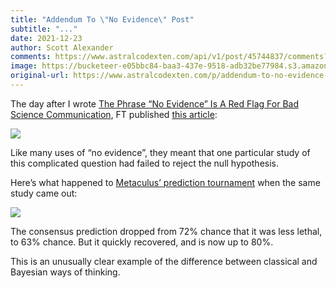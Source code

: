 ```yaml
---
title: "Addendum To \"No Evidence\" Post"
subtitle: "..."
date: 2021-12-23
author: Scott Alexander
comments: https://www.astralcodexten.com/api/v1/post/45744837/comments?&all_comments=true
image: https://bucketeer-e05bbc84-baa3-437e-9518-adb32be77984.s3.amazonaws.com/public/images/34c327ae-7749-4f7e-bb2a-a3a8ccf1edf6_680x439.jpeg
original-url: https://www.astralcodexten.com/p/addendum-to-no-evidence-post
---
```

The day after I wrote [The Phrase “No Evidence” Is A Red Flag For Bad Science Communication](https://astralcodexten.substack.com/p/the-phrase-no-evidence-is-a-red-flag), FT published [this article](https://www.ft.com/content/020534b3-5a54-4517-9fd1-167a5db50786):

[![](https://substackcdn.com/image/fetch/w_1456,c_limit,f_auto,q_auto:good,fl_progressive:steep/https%3A%2F%2Fbucketeer-e05bbc84-baa3-437e-9518-adb32be77984.s3.amazonaws.com%2Fpublic%2Fimages%2Fcfb40716-6376-4b03-b71b-48c37881b974_710x623.png)](https://substackcdn.com/image/fetch/f_auto,q_auto:good,fl_progressive:steep/https%3A%2F%2Fbucketeer-e05bbc84-baa3-437e-9518-adb32be77984.s3.amazonaws.com%2Fpublic%2Fimages%2Fcfb40716-6376-4b03-b71b-48c37881b974_710x623.png)

Like many uses of “no evidence”, they meant that one particular study of this complicated question had failed to reject the null hypothesis.

Here’s what happened to [Metaculus’ prediction tournament](https://www.metaculus.com/questions/8766/omicron-variant-less-deadly-than-delta/) when the same study came out:

[![](https://substackcdn.com/image/fetch/w_1456,c_limit,f_auto,q_auto:good,fl_progressive:steep/https%3A%2F%2Fbucketeer-e05bbc84-baa3-437e-9518-adb32be77984.s3.amazonaws.com%2Fpublic%2Fimages%2F2e1412c9-73e9-4d53-9e4b-24ca2624e597_774x374.png)](https://substackcdn.com/image/fetch/f_auto,q_auto:good,fl_progressive:steep/https%3A%2F%2Fbucketeer-e05bbc84-baa3-437e-9518-adb32be77984.s3.amazonaws.com%2Fpublic%2Fimages%2F2e1412c9-73e9-4d53-9e4b-24ca2624e597_774x374.png)

The consensus prediction dropped from 72% chance that it was less lethal, to 63% chance. But it quickly recovered, and is now up to 80%.

This is an unusually clear example of the difference between classical and Bayesian ways of thinking.
